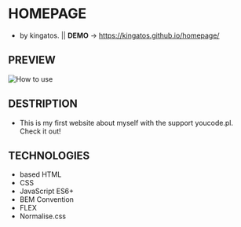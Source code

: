 #  HOMEPAGE                                             
- by kingatos. || **DEMO**  -> https://kingatos.github.io/homepage/
## PREVIEW
![How to use](https://i.ibb.co/DQSW7Kp/homepage.gif)
## DESTRIPTION
- This is my first website about myself with the support youcode.pl. Check it out!
## TECHNOLOGIES
- based HTML
- CSS
- JavaScript ES6+
- BEM Convention
- FLEX
- Normalise.css
